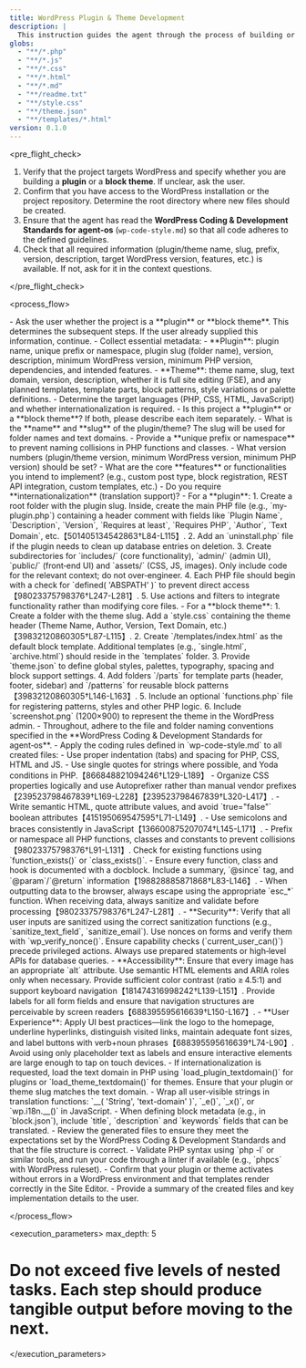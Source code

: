 ```yaml
---
title: WordPress Plugin & Theme Development
description: |
  This instruction guides the agent through the process of building or modifying WordPress plugins and block themes using the agent‑os framework.  It ensures the agent collects all necessary context, applies WordPress coding standards, and implements best practices for security, accessibility and user experience.  The instruction is designed to be reused across multiple projects and should be included in the base installation of agent‑os.
globs:
  - "**/*.php"
  - "**/*.js"
  - "**/*.css"
  - "**/*.html"
  - "**/*.md"
  - "**/readme.txt"
  - "**/style.css"
  - "**/theme.json"
  - "**/templates/*.html"
version: 0.1.0
---
```


<pre_flight_check>

1. Verify that the project targets WordPress and specify whether you are building a **plugin** or a **block theme**.  If unclear, ask the user.
2. Confirm that you have access to the WordPress installation or the project repository.  Determine the root directory where new files should be created.
3. Ensure that the agent has read the **WordPress Coding & Development Standards for agent‑os** (`wp-code-style.md`) so that all code adheres to the defined guidelines.
4. Check that all required information (plugin/theme name, slug, prefix, version, description, target WordPress version, features, etc.) is available.  If not, ask for it in the context questions.

</pre_flight_check>

<process_flow>

  <step name="Determine project type and gather details">
    <instructions>
    - Ask the user whether the project is a **plugin** or **block theme**.  This determines the subsequent steps.  If the user already supplied this information, continue.
    - Collect essential metadata:
      - **Plugin**: plugin name, unique prefix or namespace, plugin slug (folder name), version, description, minimum WordPress version, minimum PHP version, dependencies, and intended features.
      - **Theme**: theme name, slug, text domain, version, description, whether it is full site editing (FSE), and any planned templates, template parts, block patterns, style variations or palette definitions.
    - Determine the target languages (PHP, CSS, HTML, JavaScript) and whether internationalization is required.
    </instructions>
    <context_questions>
      - Is this project a **plugin** or a **block theme**?  If both, please describe each item separately.
      - What is the **name** and **slug** of the plugin/theme?  The slug will be used for folder names and text domains.
      - Provide a **unique prefix or namespace** to prevent naming collisions in PHP functions and classes.
      - What version numbers (plugin/theme version, minimum WordPress version, minimum PHP version) should be set?
      - What are the core **features** or functionalities you intend to implement?  (e.g., custom post type, block registration, REST API integration, custom templates, etc.)
      - Do you require **internationalization** (translation support)?
    </context_questions>
  </step>

  <step name="Establish project structure">
    <instructions>
    - For a **plugin**:
        1. Create a root folder with the plugin slug.  Inside, create the main PHP file (e.g., `my-plugin.php`) containing a header comment with fields like `Plugin Name`, `Description`, `Version`, `Requires at least`, `Requires PHP`, `Author`, `Text Domain`, etc.【501405134542863†L84-L115】.
        2. Add an `uninstall.php` file if the plugin needs to clean up database entries on deletion.
        3. Create subdirectories for `includes/` (core functionality), `admin/` (admin UI), `public/` (front‑end UI) and `assets/` (CSS, JS, images).  Only include code for the relevant context; do not over‑engineer.
        4. Each PHP file should begin with a check for `defined( 'ABSPATH' )` to prevent direct access【98023375798376†L247-L281】.
        5. Use actions and filters to integrate functionality rather than modifying core files.
    - For a **block theme**:
        1. Create a folder with the theme slug.  Add a `style.css` containing the theme header (Theme Name, Author, Version, Text Domain, etc.)【39832120860305†L87-L115】.
        2. Create `/templates/index.html` as the default block template.  Additional templates (e.g., `single.html`, `archive.html`) should reside in the `templates` folder.
        3. Provide `theme.json` to define global styles, palettes, typography, spacing and block support settings.
        4. Add folders `/parts` for template parts (header, footer, sidebar) and `/patterns` for reusable block patterns【39832120860305†L146-L163】.
        5. Include an optional `functions.php` file for registering patterns, styles and other PHP logic.
        6. Include `screenshot.png` (1200×900) to represent the theme in the WordPress admin.
    - Throughout, adhere to the file and folder naming conventions specified in the **WordPress Coding & Development Standards for agent‑os**.
    </instructions>
  </step>

  <step name="Implement coding standards & best practices">
    <instructions>
    - Apply the coding rules defined in `wp-code-style.md` to all created files:
        - Use proper indentation (tabs) and spacing for PHP, CSS, HTML and JS.
        - Use single quotes for strings where possible, and Yoda conditions in PHP.【866848821094246†L129-L189】
        - Organize CSS properties logically and use Autoprefixer rather than manual vendor prefixes【239523798467839†L169-L228】【239523798467839†L320-L417】.
        - Write semantic HTML, quote attribute values, and avoid `true="false"` boolean attributes【415195069547595†L71-L149】.
        - Use semicolons and braces consistently in JavaScript【136600875207074†L145-L171】.
    - Prefix or namespace all PHP functions, classes and constants to prevent collisions【98023375798376†L91-L131】.  Check for existing functions using `function_exists()` or `class_exists()`.
    - Ensure every function, class and hook is documented with a docblock.  Include a summary, `@since` tag, and `@param`/`@return` information【198828885871868†L83-L146】.
    - When outputting data to the browser, always escape using the appropriate `esc_*` function.  When receiving data, always sanitize and validate before processing【98023375798376†L247-L281】.
    </instructions>
  </step>

  <step name="Security, accessibility and user experience checks">
    <instructions>
    - **Security**: Verify that all user inputs are sanitized using the correct sanitization functions (e.g., `sanitize_text_field`, `sanitize_email`).  Use nonces on forms and verify them with `wp_verify_nonce()`.  Ensure capability checks (`current_user_can()`) precede privileged actions.  Always use prepared statements or high‑level APIs for database queries.
    - **Accessibility**: Ensure that every image has an appropriate `alt` attribute.  Use semantic HTML elements and ARIA roles only when necessary.  Provide sufficient color contrast (ratio ≥ 4.5:1) and support keyboard navigation【181474316998242†L139-L151】.  Provide labels for all form fields and ensure that navigation structures are perceivable by screen readers【688395595616639†L150-L167】.
    - **User Experience**: Apply UI best practices—link the logo to the homepage, underline hyperlinks, distinguish visited links, maintain adequate font sizes, and label buttons with verb+noun phrases【688395595616639†L74-L90】.  Avoid using only placeholder text as labels and ensure interactive elements are large enough to tap on touch devices.
    </instructions>
  </step>

  <step name="Internationalization & localization (optional)">
    <instructions>
    - If internationalization is requested, load the text domain in PHP using `load_plugin_textdomain()` for plugins or `load_theme_textdomain()` for themes.  Ensure that your plugin or theme slug matches the text domain.
    - Wrap all user‑visible strings in translation functions: `__( 'String', 'text-domain' )`, `_e()`, `_x()`, or `wp.i18n.__()` in JavaScript.
    - When defining block metadata (e.g., in `block.json`), include `title`, `description` and `keywords` fields that can be translated.
    </instructions>
  </step>

  <step name="Finalize and review">
    <instructions>
    - Review the generated files to ensure they meet the expectations set by the WordPress Coding & Development Standards and that the file structure is correct.
    - Validate PHP syntax using `php -l` or similar tools, and run your code through a linter if available (e.g., `phpcs` with WordPress ruleset).
    - Confirm that your plugin or theme activates without errors in a WordPress environment and that templates render correctly in the Site Editor.
    - Provide a summary of the created files and key implementation details to the user.
    </instructions>
  </step>

</process_flow>

<execution_parameters>
  max_depth: 5
  # Do not exceed five levels of nested tasks.  Each step should produce tangible output before moving to the next.
</execution_parameters>